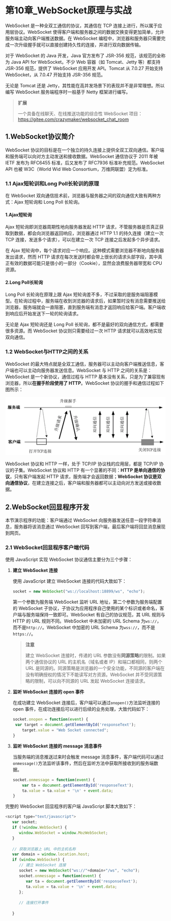 # 第10章_WebSocket原理与实战

WebSocket 是一种全双工通信的协议，其通信在 TCP 连接上进行，所以属于应用层协议。WebSocket 使得客户端和服务器之间的数据交换变得更加简单，允许服务端主动向客户端推送数据。在 WebSocket 编程中，浏览器和服务器只需要完成一次升级握手就可以直接创建持久性的连接，并进行双向数据传输。

对于 WebSocket 的 Java 开发，Java 官方发布了 JSR-356 规范，该规范的全称为 Java API for WebSocket。不少 Web 容器（如 Tomcat、Jetty 等）都支持 JSR-356 规范，提供了 WebSocket 应用开发 API。Tomcat 从 7.0.27 开始支持 WebSocket，从 7.0.47 开始支持 JSR-356 规范。

无论是 Tomcat 还是 Jetty，其性能在高并发场景下的表现并不是非常理想。所以编写 WebSocket 服务端程序时一般基于 Netty 框架进行编写。

> **扩展**
>
> 一个具备在线聊天、在线推送功能的综合性 WebSocket 项目：https://gitee.com/crazymaker/websocket_chat_room

## 1.WebSocket协议简介

WebSocket 协议的目标是在一个独立的持久连接上提供全双工双向通信。客户端和服务端可以向对方主动发送和接收数据。WebSocket 通信协议于 2011 年被 IETF 发布为 RFC6455 标准，后又发布了 RFC7936 标准补充规范。WebSocket API 也被 W3C（World Wid Web Consortium，万维网联盟）定为标准。

### 1.1 Ajax短轮训和Long Poll长轮训的原理

在 WebSocket 双向通信技术前，浏览器与服务器之间的双向通信大致有两种方式：Ajax 短轮询和 Long Poll 长轮询。

#### 1.Ajax短轮询

Ajax 短轮询即浏览器周期性地向服务器发起 HTTP 请求，不管服务器是否真正获取到数据，都会向浏览器返回响应，浏览器通过 HTTP 1.1 的持久连接（建立一次 TCP 连接，发送多个请求），可以在建立一次 TCP 连接之后发起多个异步请求。

在 Ajax 短轮询中，每个请求对应一个响应。这种模式需要浏览器不断地向服务器发出请求，然而 HTTP 请求在每次发送时都会带上很长的请求头部字段，其中真正有效的数据可能只是很小的一部分（Cookie），显然会浪费服务器带宽和 CPU 资源。

#### 2.Long Poll长轮询

Long Poll 长轮询在原理上跟 Ajax 短轮询差不多，不过采取的是服务端阻塞模型。在轮询过程中，服务端在收到浏览器的请求后，如果暂时没有消息需要推送给浏览器，服务端就会一直阻塞，直到服务端有消息才返回响应给客户端。客户端收到响应后开始发送下一轮的轮询请求。

无论是 Ajax 短轮询还是 Long Poll 长轮询，都不是最好的双向通信方式，都需要很多资源。而 WebSocket 协议则只需要经过一次 HTTP 请求就可以高效地实现双向通信。

### 1.2 WebSocket与HTTP之间的关系

WebSocket 的最大特点就是全双工通信，服务器可以主动向客户端推送信息，客户端也可以主动向服务器发送信息。WebSocket 与 HTTP 之间的关系是：WebSocket 是一个新协议，通信过程与 HTTP 基本没有关系，只是为了兼容现有浏览器，所以**在握手阶段使用了 HTTP**。WebSocket 协议的握手和通信过程如下图所示：

<img src="img/WebSocket协议的握手.png">

WebSocket 协议和 HTTP 一样，处于 TCP/IP 协议栈的应用层，都是 TCP/IP 协议的子集。WebSocket 协议和 HTTP 有一个显著的不同：**HTTP 是单向通信的协议**，只有客户端发起 HTTP 请求，服务端才会返回数据；**WebSocket 协议是双向通信协议**，在建立连接之后，客户端和服务器都可以主动向对方发送或接收数据。

## 2.WebSocket回显程序开发

本节演示程序的功能：客户端通过 WebSocket 向服务器发送任意一段字符串消息，服务器将该消息通过 WebSocket 回写到客户端，最后客户端将回显消息展现到网页。

### 2.1 WebSocket回显程序客户端代码

使用 JavaScript 实现 WebSocket 协议通信主要分为三个步骤：

1. **建立 WebSocket 连接**

   使用 JavaScript 建立 WebSocket 连接的代码大致如下：

   ```javascript
   socket = new WebSocket("ws://localhost:18899/ws", "echo");
   ```

   第一个参数为服务端 WebSocket 监听 URL 地址，第二个参数为服务端配置的 WebSocket 子协议，子协议为应用程序自己使用的某个标识或者命名，客户端与服务端保持一致即可。WebSocket 有自己的协议规范，其 URL 规则与 HTTP 的 URL 规则不同。WebSocket 中未加密的 URL Schema 为`ws://`，而不是`http://`。WebSocket 中加密的 URL Schema 为`wss://`，而不是`https://`。

   > **注意**
   >
   > 建立 WebSocket 连接时，传递的 URL 参数没有**同源策略**的限制。如果两个通信协议的 URL 的主机名（域名或者 IP）和端口都相同，则两个 URL 是同源的。同源策略是浏览器的一个安全功能，不同源的客户端在没有明确授权的情况下不能读写对方资源。WebSocket 并不受同源策略的限制，可以向不同源的 URL 发起 WebSocket 连接请求。

2. **监听 WebSocket 连接的 open 事件**

   在成功建立 WebSocket 连接后，客户端可以通过`onopen()`方法监听连接的 open 事件，在成功连接后可以进行后续的业务处理，大致代码如下：

   ```javascript
   socket.onopen = function(event) {
   	var target = document.getElementById('responseText');
       target.value = "Web Socket connected";
   }
   ```

3. **监听 WebSocket 连接的 message 消息事件**
   
   当服务端的消息推送过来时会触发 message 消息事件，客户端代码可以通过`onmessage()`方法监听该事件，然后在监听方法中获取所接收到的服务端数据。

   ```javascript
   socket.onmessage = function(event) {
       var ta = document.getElementById('responseText');
       ta.value = ta.value + '\n' + event.data;
   }
   ```

完整的 WebSocket 回显程序的客户端 JavaScript 脚本大致如下：

```javascript
<script type="text/javascript">
   var socket;
   if (!window.WebSocket) {
      window.WebSocket = window.MozWebSocket;
   }

   // 获取浏览器上 URL 中的主机名称
   var domain = window.location.host;
   if (window.WebSocket) {
      // 建立 WebSocket 连接
      socket = new WebSocket("ws://"+domain+"/ws", "echo");
      socket.onmessage = function(event) {
         var ta = document.getElementById('responseText');
         ta.value = ta.value + '\n' + event.data;
      };

      // 连接打开事件
      
   }
```






